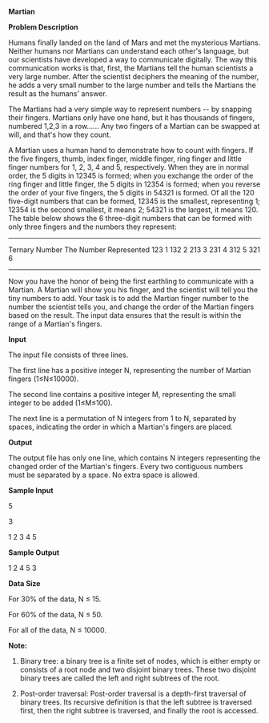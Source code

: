 **Martian**

**Problem Description**

Humans finally landed on the land of Mars and met the mysterious Martians. Neither humans nor Martians can understand each other's language, but our scientists have developed a way to communicate digitally. The way this communication works is that, first, the Martians tell the human scientists a very large number. After the scientist deciphers the meaning of the number, he adds a very small number to the large number and tells the Martians the result as the humans' answer.

The Martians had a very simple way to represent numbers \-- by snapping their fingers. Martians only have one hand, but it has thousands of fingers, numbered 1,2,3 in a row\...\... Any two fingers of a Martian can be swapped at will, and that's how they count.

A Martian uses a human hand to demonstrate how to count with fingers. If the five fingers, thumb, index finger, middle finger, ring finger and little finger numbers for 1, 2, 3, 4 and 5, respectively. When they are in normal order, the 5 digits in 12345 is formed; when you exchange the order of the ring finger and little finger, the 5 digits in 12354 is formed; when you reverse the order of your five fingers, the 5 digits in 54321 is formed. Of all the 120 five-digit numbers that can be formed, 12345 is the smallest, representing 1; 12354 is the second smallest, it means 2; 54321 is the largest, it means 120. The table below shows the 6 three-digit numbers that can be formed with only three fingers and the numbers they represent:

  ---------------- ------------------------
  Ternary Number   The Number Represented
  123              1
  132              2
  213              3
  231              4
  312              5
  321              6
  ---------------- ------------------------

Now you have the honor of being the first earthling to communicate with a Martian. A Martian will show you his finger, and the scientist will tell you the tiny numbers to add. Your task is to add the Martian finger number to the number the scientist tells you, and change the order of the Martian fingers based on the result. The input data ensures that the result is within the range of a Martian's fingers.

**Input**

The input file consists of three lines.

The first line has a positive integer N, representing the number of Martian fingers (1≤N≤10000).

The second line contains a positive integer M, representing the small integer to be added (1≤M≤100).

The next line is a permutation of N integers from 1 to N, separated by spaces, indicating the order in which a Martian's fingers are placed.

**Output**

The output file has only one line, which contains N integers representing the changed order of the Martian's fingers. Every two contiguous numbers must be separated by a space. No extra space is allowed.

**Sample Input**

5

3

1 2 3 4 5

**Sample Output**

1 2 4 5 3

**Data Size**

For 30% of the data, N ≤ 15.

For 60% of the data, N ≤ 50.

For all of the data, N ≤ 10000.

**Note:**

1.  Binary tree: a binary tree is a finite set of nodes, which is either empty or consists of a root node and two disjoint binary trees. These two disjoint binary trees are called the left and right subtrees of the root.

2.  Post-order traversal: Post-order traversal is a depth-first traversal of binary trees. Its recursive definition is that the left subtree is traversed first, then the right subtree is traversed, and finally the root is accessed.
